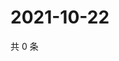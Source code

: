 # 2021-10-22

共 0 条

<!-- BEGIN WEIBO -->
<!-- 最后更新时间 Fri Oct 22 2021 12:10:52 GMT+0800 (China Standard Time) -->

<!-- END WEIBO -->
